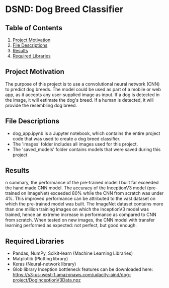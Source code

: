 # DSND: Dog Breed Classifier

## Table of Contents

1. [Project Motivation](#motivation)
2. [File Descriptions](#files)
3. [Results](#results)
4. [Required Libraries](#libraries)


## Project Motivation <a name="motivation"></a>

The purpose of this project is to use a convolutional neural network (CNN) to predict dog breeds. The model could be used as part of a mobile or web app, as it accepts any user-supplied image as input. 
If a dog is detected in the image, it will estimate the dog's breed. If a human is detected, it will provide the resembling dog breed.


## File Descriptions <a name="files"></a>
- dog_app.ipynb is a Jupyter notebook, which contains the entire project code that was used to create a dog breed classifier.
- The 'images' folder includes all images used for this project.
- The 'saved_models' folder contains models that were saved during this project

## Results <a name="results"></a>

n summary, the performance of the pre-trained model I built far exceeded the hand made CNN model. The accuracy of the InceptionV3 model (pre-trained on ImageNet) exceeded 80% while the CNN from scratch was under 4%.
This improved performance can be attributed to the vast dataset on which the pre-trained model was built. The ImageNet dataset contains more than one million training images on which the InceptionV3 model was trained, hence an extreme increase in performance as compared to CNN from scratch. 
When tested on new images, the CNN model with transfer learning performed as expected: not perfect, but good enough. 


## Required Libraries <a name="libraries"></a>

- Pandas, NumPy, Scikit-learn (Machine Learning Libraries)
- Matplotlib (Plotting library)
- Keras (Neural-network library)
- Glob library 
Inception bottleneck features can be downloaded here: https://s3-us-west-1.amazonaws.com/udacity-aind/dog-project/DogInceptionV3Data.npz

